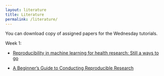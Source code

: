```yaml
---
layout: literature
title: Literature
permalink: /literature/
---
```

You can download copy of assigned papers for the Wednesday tutorials.

Week 1: 

- [Reproducibility in machine learning for health research: Still a ways to go](/static_files/literature/scitranslmed.abb1655.pdf)

- [A Beginner’s Guide to Conducting Reproducible Research](/static_files/literature/alston.pdf)
